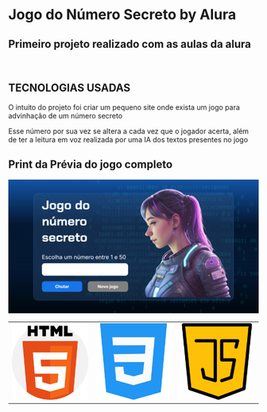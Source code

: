 <h1>Jogo do Número Secreto by Alura</h1>
<h2>Primeiro projeto realizado com as aulas da alura</h2>
<br/>

<h2>TECNOLOGIAS USADAS</h2>
<table>
    <tr>
    <td><img style="height 20px; widght 20px" src="./img/IconHTML.png" alt="icone html" class="icone" /></td>
    <td><img style="height 20px; widght 20px" src="./img/IconCSS.png" alt="icone css" class="icone" /></td>
    <td><img style="height 20px; widght 20px"src="./img/iconJs.png" alt="icone javascript" class="icone" /></td>

<p> O intuito do projeto foi criar um pequeno site onde exista um jogo para advinhação de um número secreto</p>
<p> Esse número por sua vez se altera a cada vez que o jogador acerta, além de ter a leitura em voz realizada por uma IA dos textos presentes no jogo</p>

<h2>Print da Prévia do jogo completo</h2>
<img src="./img/previaJogoFim.png" alt="print da tela do jogo feito" class="print" />